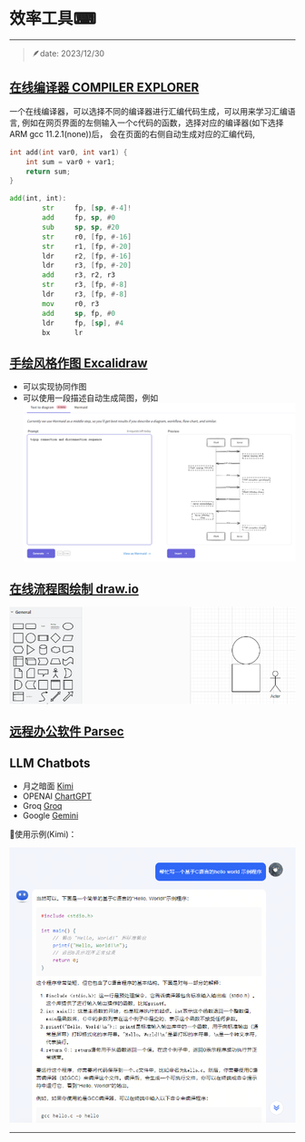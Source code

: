# 效率工具⌨
---
> 🪶date: 2023/12/30

## [在线编译器 COMPILER EXPLORER](https://godbolt.org/)

一个在线编译器，可以选择不同的编译器进行汇编代码生成，可以用来学习汇编语言, 
例如在网页界面的左侧输入一个c代码的函数，选择对应的编译器(如下选择ARM gcc 11.2.1(none))后，
会在页面的右侧自动生成对应的汇编代码,
```C title="c code in left block" linenums="1" hl_lines="2"
int add(int var0, int var1) {
    int sum = var0 + var1;
    return sum;
}
```
```asm title="assembly code in right block" linenums="1" hl_lines="7 8 9 10"
add(int, int):
        str     fp, [sp, #-4]!
        add     fp, sp, #0
        sub     sp, sp, #20
        str     r0, [fp, #-16]
        str     r1, [fp, #-20]
        ldr     r2, [fp, #-16]
        ldr     r3, [fp, #-20]
        add     r3, r2, r3
        str     r3, [fp, #-8]
        ldr     r3, [fp, #-8]
        mov     r0, r3
        add     sp, fp, #0
        ldr     fp, [sp], #4
        bx      lr
```

## [手绘风格作图 Excalidraw](https://excalidraw.com/)
- 可以实现协同作图
- 可以使用一段描述自动生成简图，例如
![text to diagram](../_assets/text_to_diagram.png)


## [在线流程图绘制 draw.io](https://app.diagrams.net/)
![text to diagram](../_assets/drawio.png)


## [远程办公软件 Parsec](https://parsec.app/)


## LLM Chatbots

- 月之暗面 [Kimi](https://kimi.moonshot.cn/)
- OPENAI [ChartGPT](https://chat.openai.com/)
- Groq [Groq](https://groq.com/)
- Google [Gemini](https://gemini.google.com/app)

🌰使用示例(Kimi)：

![alt text](image-2.png)


---
